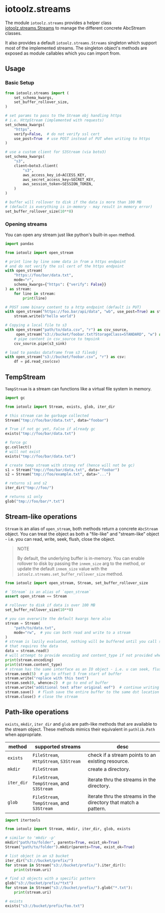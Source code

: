 # iotoolz.streams

The module `iotoolz.streams` provides a helper class
[iotoolz.streams.Streams](./classes/Streams.md) to manage the different concrete
AbcStream classes.

It also provides a default `iotoolz.streams.Streams` singleton which support most of the
implemented streams. The singleton object's methods are exposed as module callables which
you can import from.

## Usage

### Basic Setup

```py
from iotoolz.streams import (
    set_schema_kwargs,
    set_buffer_rollover_size,
)

# set params to pass to the Stream obj handling https
# i.e. HttpStream (implemented with requests)
set_schema_kwargs(
    "https",
    verify=False,  # do not verify ssl cert
    use_post=True  # use POST instead of PUT when writing to https
)

# use a custom client for S3Stream (via boto3)
set_schema_kwargs(
    "s3",
    client=boto3.client(
        "s3",
        aws_access_key_id=ACCESS_KEY,
        aws_secret_access_key=SECRET_KEY,
        aws_session_token=SESSION_TOKEN,
    )
)

# buffer will rollover to disk if the data is more than 100 MB
# (default is everything is in-memory - may result in memory error)
set_buffer_rollover_size(10**8)
```

### Opening streams

You can open any stream just like python's built-in `open` method.

```py
import pandas

from iotoolz import open_stream

# print line by line some data in from a https endpoint
# and do not verify the ssl cert of the https endpoint
with open_stream(
    "https://foo/bar/data.txt",
    mode="r",
    schema_kwargs={"https": {"verify": False}}
) as stream:
    for line in stream:
        print(line)

# POST some binary content to a http endpoint (default is PUT)
with open_stream("https://foo.bar/api/data", "wb", use_post=True) as stream:
    stream.write(b"hello world")

# Copying a local file to s3
with open_stream("path/to/data.csv", "r") as csv_source,
     open_stream("s3://bucket/foobar.txt?StorageClass=STANDARD", "w") as s3_sink:
    # pipe content in csv_source to tmpsink
    csv_source.pipe(s3_sink)

# load to pandas dataframe from s3 fileobj
with open_stream("s3://bucket/foobar.csv", "r") as csv:
    df = pd.read_csv(csv)

```

## TempStream

`TempStream` is a stream can functions like a virtual file system in memory.

```py
import gc

from iotoolz import Stream, exists, glob, iter_dir

# this stream can be garbage collected
Stream("tmp://foo/bar/data.txt", data="foobar")

# True if not gc yet, False if already gc
exists("tmp://foo/bar/data.txt")

# force gc
gc.collect()
# will not exist
exists("tmp://foo/bar/data.txt")

# create temp stream with strong ref (hence will not be gc)
s1 = Stream("tmp://foo/bar/data.txt", data="foobar")
s2 = Stream("tmp://foo/example.txt", data="...")

# returns s1 and s2
iter_dir("tmp://foo/")

# returns s1 only
glob("tmp://foo/bar/*.txt")

```

## Stream-like operations

`Stream` is an alias of `open_stream`, both methods return a concrete `AbcStream` object.
You can treat the object as both a "file-like" and "stream-like" object - i.e. you can
read, write, seek, flush, close the object.

> NOTE
>
> By default, the underlying buffer is in-memory. You can enable rollover to disk by
> passing the `inmem_size` arg to the method, or update the default `inmem_size` value
> with the `iotoolz.streams.set_buffer_rollover_size` method.

```py
from iotoolz import open_stream, Stream, set_buffer_rollover_size

# `Stream` is an alias of `open_stream`
assert open_stream == Stream

# rollover to disk if data is over 100 MB
set_buffer_rollover_size(10**8)

# you can overwrite the default kwargs here also
stream = Stream(
    "path/to/data.txt",
    mode="rw",  # you can both read and write to a stream
)
# stream is lazily evaluated, nothing will be buffered until you call some methods
# that requires the data
data = stream.read()
# will attempt to provide encoding and content_type if not provided when opening the stream
print(stream.encoding)
print(stream.content_type)
# stream has the same interface as an IO object - i.e. u can seek, flush, close, etc
stream.seek(5)  # go to offset 5 from start of buffer
stream.write("replace with this text")
stream.seek(0, whence=2)  # go to end of buffer
stream.write("additional text after original eof")  # continue writing to the end of the buffer
stream.save()  # flush save the entire buffer to the same dst location
stream.close() # close the stream
```

## Path-like operations

`exists`, `mkdir`, `iter_dir` and `glob` are path-like methods that are available to the
stream object. These methods mimics their equivalent in `pathlib.Path` when appropriate.

| method     | supported streams                          | desc                                                            |
| ---------- | ------------------------------------------ | --------------------------------------------------------------- |
| `exists`   | `FileStream`, `HttpStream`, `S3Stream`     | check if a stream points to an existing resource.               |
| `mkdir`    | `FileStream`                               | create a directory.                                             |
| `iter_dir` | `FileStream`, `TempStream`, and `S3Stream` | iterate thru the streams in the directory.                      |
| `glob`     | `FileStream`, `TempStream`, and `S3Stream` | iterate thru the streams in the directory that match a pattern. |

```py
import itertools

from iotoolz import Stream, mkdir, iter_dir, glob, exists

# similar to 'mkdir -p'
mkdir("path/to/folder", parents=True, exist_ok=True)
Stream("path/to/folder").mkdir(parents=True, exist_ok=True)

# list object in an s3 bucket
iter_dir("s3://bucket/prefix/")
for stream in Stream("s3://bucket/prefix/").iter_dir():
    print(stream.uri)

# find s3 objects with a specific pattern
glob("s3://bucket/prefix/*txt")
for stream in Stream("s3://bucket/prefix/").glob("*.txt"):
    print(stream.uri)

# exists
exists("s3://bucket/prefix/foo.txt")
```
